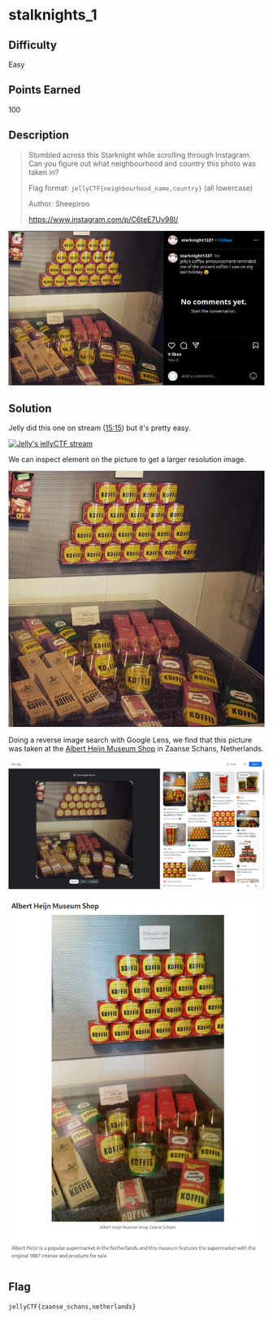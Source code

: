 # stalknights_1

## Difficulty

Easy

## Points Earned 

100

## Description

> Stumbled across this Starknight while scrolling through Instagram. Can you figure out what neighbourhood and country this photo was taken in?
> 
> Flag format: `jellyCTF{neighbourhood_name,country}` (all lowercase)
>
> Author: Sheepiroo
>
> https://www.instagram.com/p/C6teE7Uv98I/

![stalknights_1](./images/stalknights_1.png "stalknights_1")

## Solution

Jelly did this one on stream ([15:15](https://www.youtube.com/live/QH8LKkIVHzI?t=915)) but it's pretty easy.

[![Jelly's jellyCTF stream](https://img.youtube.com/vi/QH8LKkIVHzI/0.jpg)](https://www.youtube.com/live/QH8LKkIVHzI?t=915)

We can inspect element on the picture to get a larger resolution image.

![stalknights_1 picture](./images/stalknights_1_pic.jpg "stalknights_1 picture")

Doing a reverse image search with Google Lens, we find that this picture was taken at the [Albert Heijn Museum Shop](https://www.zaanseschans.com/en/museum-shop-albert-heijn/) in Zaanse Schans, Netherlands.

![stalknights_1 google lens](./images/stalknights_1_google_lens.png "stalknights_1 google lens")

[![stalknights_1 blog post](./images/stalknights_1_blog.png "stalknights_1 blog post")
](https://www.travelwithsimina.com/one-day-in-zaanse-schans/#Albert_Heijn_Museum_Shop)


## Flag

`jellyCTF{zaanse_schans,netherlands}`